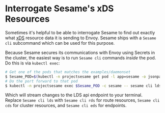 # Interrogate Sesame's xDS Resources

Sometimes it's helpful to be able to interrogate Sesame to find out exactly what [xDS][1] resource data it is sending to Envoy.
Sesame ships with a `Sesame cli` subcommand which can be used for this purpose.

Because Sesame secures its communications with Envoy using Secrets in the cluster, the easiest way is to run `Sesame cli` commands _inside_ the pod.
Do this is via `kubectl exec`:

```bash
# Get one of the pods that matches the examples/daemonset
$ Sesame_POD=$(kubectl -n projectsesame get pod -l app=sesame -o jsonpath='{.items[0].metadata.name}')
# Do the port forward to that pod
$ kubectl -n projectsesame exec $Sesame_POD -c sesame -- sesame cli lds --cafile=/certs/ca.crt --cert-file=/certs/tls.crt --key-file=/certs/tls.key
```

Which will stream changes to the LDS api endpoint to your terminal.
Replace `Sesame cli lds` with `Sesame cli rds` for route resources, `Sesame cli cds` for cluster resources, and `Sesame cli eds` for endpoints.

[1]: https://www.envoyproxy.io/docs/envoy/latest/api-docs/xds_protocol
